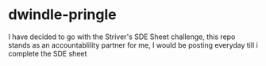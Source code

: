 # dwindle-pringle
I have decided to go with the Striver's SDE Sheet challenge, this repo stands as an accountablility partner for me, I would be posting everyday till i complete the SDE  sheet 
